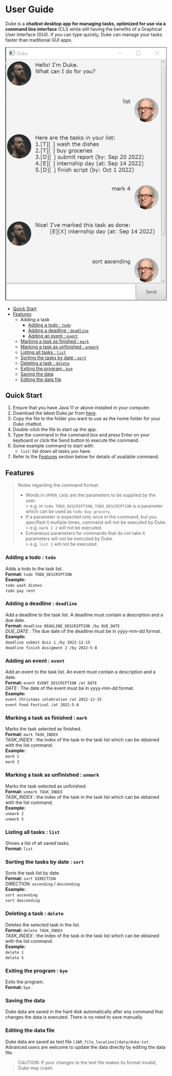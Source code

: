 # User Guide

Duke is a **chatbot desktop app for managing tasks, optimized for use via a command line interface** (CLI) while still
having the benefits of a Graphical User Interface (GUI). If you can type quickly, Duke can manage your tasks faster than
traditional GUI apps.

![](Ui.png)

- [Quick Start](#quick-start)
- [Features](#features)
    - Adding a task
        - [Adding a todo : `todo`](#adding-a-todo--todo)
        - [Adding a deadline : `deadline`](#adding-a-deadline--deadline)
        - [Adding an event : `event`](#adding-an-event--event)
    - [Marking a task as finished : `mark`](#marking-a-task-as-finished--mark)
    - [Marking a task as unfinished : `unmark`](#marking-a-task-as-unfinished--unmark)
    - [Listing all tasks : `list`](#listing-all-tasks--list)
    - [Sorting the tasks by date : `sort`](#sorting-the-tasks-by-date--sort)
    - [Deleting a task : `delete`](#deleting-a-task--delete)
    - [Exiting the program : `bye`](#exiting-the-program--bye)
    - [Saving the data](#saving-the-data)
    - [Editing the data file](#editing-the-data-file)

## Quick Start
1. Ensure that you have Java 11 or above installed in your computer.
2. Download the latest Duke.jar from [here](https://github.com/Rachel-AG/ip/releases).
3. Copy the file to the folder you want to use as the home folder for your Duke chatbot.
4. Double-click the file to start up the app.
5. Type the command in the command box and press Enter on your keyboard or click the Send button to execute the command.
6. Some example command to start with:
    - `list`: list down all tasks you have.
7. Refer to the [Features](#features) section below for details of available command.

## Features
> Notes regarding the command format:
> - Words in `UPPER_CASE` are the parameters to be supplied by the user.\
    > e.g. in `todo TODO_DESCRIPTION`, `TODO_DESCRIPTION` is a parameter which can be used as `todo buy grocery`.
> - If a parameter is expected only once in the command, but you specified it multiple times,
    command will not be executed by Duke.\
    > e.g. `mark 1 2` will not be executed.
> - Extraneous parameters for commands that do not take it parameters will not be executed by Duke.\
    > e.g. `list 1` will not be executed.

### Adding a todo : `todo`
Adds a todo to the task list.\
**Format:** `todo TODO_DESCRIPTION `\
**Example:** \
`todo wash dishes` \
`todo pay rent`

### Adding a deadline : `deadline`
Add a deadline to the task list. A deadline must contain a description and a due date.\
**Format:** `deadline DEADLINE_DESCRIPTION /by DUE_DATE` \
_DUE_DATE_ : The due date of the deadline must be in yyyy-mm-dd format. \
**Example:** \
`deadline submit Quiz 1 /by 2022-12-15` \
`deadline finish Assigment 2 /by 2022-5-8`

### Adding an event : `event`
Add an event to the task list. An event must contain a description and a date. \
**Format:** `event EVENT_DESCRIPTION /at DATE` \
_DATE_ : The date of the event must be in yyyy-mm-dd format. \
**Example:** \
`event Christmas celebration /at 2022-12-15` \
`event Food Festival /at 2022-5-8`

### Marking a task as finished : `mark`
Marks the task selected as finished. \
**Format:** `mark TASK_INDEX` \
_TASK_INDEX_ : the index of the task in the task list which can be obtained with the list command. \
**Example:** \
`mark 1` \
`mark 3`

### Marking a task as unfinished : `unmark`
Marks the task selected as unfinished. \
**Format:** `unmark TASK_INDEX` \
_TASK_INDEX_ : the index of the task in the task list which can be obtained with the list command. \
**Example:** \
`unmark 2` \
`unmark 5`

### Listing all tasks : `list`
Shows a list of all saved tasks. \
**Format:** `list`

### Sorting the tasks by date : `sort`
Sorts the task list by date. \
**Format:** `sort DIRECTION` \
DIRECTION: `ascending` / `descending` \
**Example:** \
`sort ascending` \
`sort descending`


### Deleting a task : `delete`
Deletes the selected task in the list. \
**Format:** `delete TASK_INDEX` \
_TASK_INDEX_ : the index of the task in the task list which can be obtained with the list command. \
**Example:** \
`delete 1` \
`delete 5`


### Exiting the program : `bye`
Exits the program. \
**Format:** `bye`

### Saving the data
Duke data are saved in the hard disk automatically after any command that changes the data is executed. There is no need
to save manually.

### Editing the data file
Duke data are saved as text file `[JAR_file_location]/data/duke.txt`. Advanced users are welcome to update the data
directly by editing the data file.

> CAUTION: If your changes to the text file makes its format invalid, Duke may crash.
